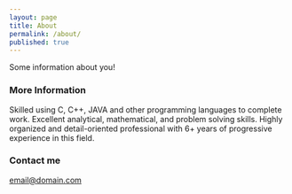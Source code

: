 ```yaml
---
layout: page
title: About
permalink: /about/
published: true
---
```


Some information about you!

### More Information

Skilled using C, C++, JAVA and other programming languages to complete work. Excellent analytical, mathematical, and problem solving skills. Highly organized and detail-oriented professional with 6+ years of progressive experience in this field.

### Contact me

[email@domain.com](mailto:hamid.abbaszadeh.mail@gmail.com.com)
